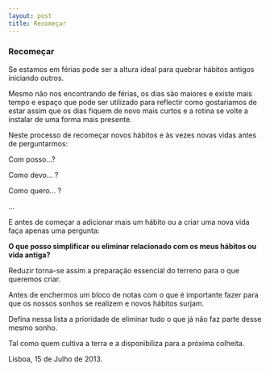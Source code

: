```yaml
---
layout: post
title: Recomeçar
---
```


### Recomeçar

Se estamos em férias pode ser a altura ideal para quebrar hábitos antigos iniciando outros.

Mesmo não nos encontrando de férias, os dias são maiores e existe mais tempo e espaço que pode ser utilizado para reflectir como gostariamos de estar assim que os dias fiquem de novo mais curtos e a rotina se volte a instalar de uma forma mais presente.

Neste processo de recomeçar novos hábitos e às vezes novas vidas antes de perguntarmos:

Com posso...?

Como devo... ?

Como quero... ?

...

E antes de começar a adicionar mais um hábito ou a criar uma nova vida faça apenas uma pergunta:

**O que posso simplificar ou eliminar relacionado com os meus hábitos ou vida antiga?**

Reduzir torna-se assim a preparação essencial do terreno para o que queremos criar.

Antes de enchermos um bloco de notas com o que é importante fazer para que os nossos sonhos se realizem e novos hábitos surjam.

Defina nessa lista a prioridade de eliminar tudo o que já não faz parte desse mesmo sonho.

Tal como quem cultiva a terra e a disponibiliza para a próxima colheita.  

Lisboa, 15 de Julho de 2013.